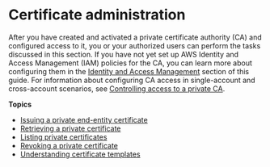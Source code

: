 # Certificate administration<a name="PcaUsing"></a>

After you have created and activated a private certificate authority \(CA\) and configured access to it, you or your authorized users can perform the tasks discussed in this section\. If you have not yet set up AWS Identity and Access Management \(IAM\) policies for the CA, you can learn more about configuring them in the [Identity and Access Management](https://docs.aws.amazon.com/acm-pca/latest/userguide/security-iam.html) section of this guide\. For information about configuring CA access in single\-account and cross\-account scenarios, see [Controlling access to a private CA](granting-ca-access.md)\.

**Topics**
+ [Issuing a private end\-entity certificate](PcaIssueCert.md)
+ [Retrieving a private certificate](PcaGetCert.md)
+ [Listing private certificates](PcaListCerts.md)
+ [Revoking a private certificate](PcaRevokeCert.md)
+ [Understanding certificate templates](UsingTemplates.md)
